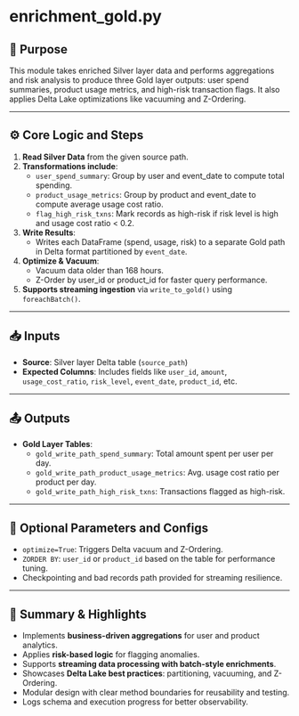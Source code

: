 
# enrichment_gold.py

## 📌 Purpose

This module takes enriched Silver layer data and performs aggregations and risk analysis to produce three Gold layer outputs: user spend summaries, product usage metrics, and high-risk transaction flags. It also applies Delta Lake optimizations like vacuuming and Z-Ordering.

---

## ⚙️ Core Logic and Steps

1. **Read Silver Data** from the given source path.
2. **Transformations include**:
   - `user_spend_summary`: Group by user and event_date to compute total spending.
   - `product_usage_metrics`: Group by product and event_date to compute average usage cost ratio.
   - `flag_high_risk_txns`: Mark records as high-risk if risk level is high and usage cost ratio < 0.2.
3. **Write Results**:
   - Writes each DataFrame (spend, usage, risk) to a separate Gold path in Delta format partitioned by `event_date`.
4. **Optimize & Vacuum**:
   - Vacuum data older than 168 hours.
   - Z-Order by user_id or product_id for faster query performance.
5. **Supports streaming ingestion** via `write_to_gold()` using `foreachBatch()`.

---

## 📥 Inputs

- **Source**: Silver layer Delta table (`source_path`)
- **Expected Columns**: Includes fields like `user_id`, `amount`, `usage_cost_ratio`, `risk_level`, `event_date`, `product_id`, etc.

---

## 📤 Outputs

- **Gold Layer Tables**:
  - `gold_write_path_spend_summary`: Total amount spent per user per day.
  - `gold_write_path_product_usage_metrics`: Avg. usage cost ratio per product per day.
  - `gold_write_path_high_risk_txns`: Transactions flagged as high-risk.

---

## 🧩 Optional Parameters and Configs

- `optimize=True`: Triggers Delta vacuum and Z-Ordering.
- `ZORDER BY`: `user_id` or `product_id` based on the table for performance tuning.
- Checkpointing and bad records path provided for streaming resilience.

---

## 📝 Summary & Highlights

- Implements **business-driven aggregations** for user and product analytics.
- Applies **risk-based logic** for flagging anomalies.
- Supports **streaming data processing with batch-style enrichments**.
- Showcases **Delta Lake best practices**: partitioning, vacuuming, and Z-Ordering.
- Modular design with clear method boundaries for reusability and testing.
- Logs schema and execution progress for better observability.

